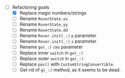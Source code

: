 * [ ] Refactoring goals
    * [x] Replace magic numbers/strings
    * [ ] Rename `RoverState.xx`
    * [ ] Rename `RoverState.yy`
    * [ ] Rename `RoverState.dd`
    * [ ] Rename `Rover.init(_:)` `p` parameter
    * [ ] Rename `Rover.init(_:)` `s` parameter
    * [ ] Rename `go(_:)` `cms` parameter
    * [ ] Replace inner `switch` in `go(_:)`
    * [ ] Replace outer `switch` in `go(_:)`
    * [ ] Replace `pos()` with `CustomStringConvertible`.
    * [ ] Get rid of `g(_:)` method, as it seems to be dead.

